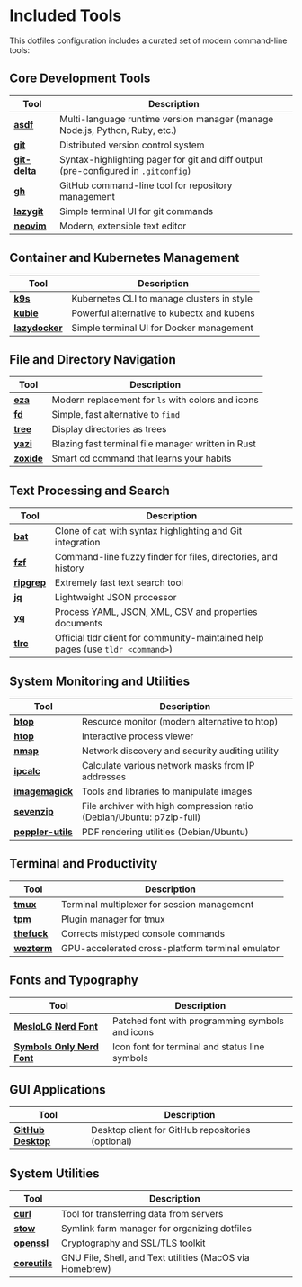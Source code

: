 # Included Tools

This dotfiles configuration includes a curated set of modern command-line tools:

## Core Development Tools
| Tool | Description |
|------|-------------|
| [**asdf**](https://github.com/asdf-vm/asdf) | Multi-language runtime version manager (manage Node.js, Python, Ruby, etc.) |
| [**git**](https://git-scm.com/) | Distributed version control system |
| [**git-delta**](https://github.com/dandavison/delta) | Syntax-highlighting pager for git and diff output (pre-configured in `.gitconfig`) |
| [**gh**](https://github.com/cli/cli) | GitHub command-line tool for repository management |
| [**lazygit**](https://github.com/jesseduffield/lazygit) | Simple terminal UI for git commands |
| [**neovim**](https://neovim.io/) | Modern, extensible text editor |

## Container and Kubernetes Management
| Tool | Description |
|------|-------------|
| [**k9s**](https://github.com/derailed/k9s) | Kubernetes CLI to manage clusters in style |
| [**kubie**](https://github.com/sbstp/kubie) | Powerful alternative to kubectx and kubens |
| [**lazydocker**](https://github.com/jesseduffield/lazydocker) | Simple terminal UI for Docker management |

## File and Directory Navigation
| Tool | Description |
|------|-------------|
| [**eza**](https://github.com/eza-community/eza) | Modern replacement for `ls` with colors and icons |
| [**fd**](https://github.com/sharkdp/fd) | Simple, fast alternative to `find` |
| [**tree**](https://github.com/Old-Man-Programmer/tree) | Display directories as trees |
| [**yazi**](https://github.com/sxyazi/yazi) | Blazing fast terminal file manager written in Rust |
| [**zoxide**](https://github.com/ajeetdsouza/zoxide) | Smart cd command that learns your habits |

## Text Processing and Search
| Tool | Description |
|------|-------------|
| [**bat**](https://github.com/sharkdp/bat) | Clone of `cat` with syntax highlighting and Git integration |
| [**fzf**](https://github.com/junegunn/fzf) | Command-line fuzzy finder for files, directories, and history |
| [**ripgrep**](https://github.com/BurntSushi/ripgrep) | Extremely fast text search tool |
| [**jq**](https://github.com/jqlang/jq) | Lightweight JSON processor |
| [**yq**](https://github.com/mikefarah/yq) | Process YAML, JSON, XML, CSV and properties documents |
| [**tlrc**](https://github.com/tldr-pages/tlrc) | Official tldr client for community-maintained help pages (use `tldr <command>`) |

## System Monitoring and Utilities
| Tool | Description |
|------|-------------|
| [**btop**](https://github.com/aristocratos/btop) | Resource monitor (modern alternative to htop) |
| [**htop**](https://github.com/htop-dev/htop) | Interactive process viewer |
| [**nmap**](https://nmap.org/) | Network discovery and security auditing utility |
| [**ipcalc**](https://github.com/kjokjo/ipcalc) | Calculate various network masks from IP addresses |
| [**imagemagick**](https://imagemagick.org/) | Tools and libraries to manipulate images |
| [**sevenzip**](https://www.7-zip.org/) | File archiver with high compression ratio (Debian/Ubuntu: p7zip-full) |
| [**poppler-utils**](https://poppler.freedesktop.org/) | PDF rendering utilities (Debian/Ubuntu) |

## Terminal and Productivity
| Tool | Description |
|------|-------------|
| [**tmux**](https://github.com/tmux/tmux) | Terminal multiplexer for session management |
| [**tpm**](https://github.com/tmux-plugins/tpm) | Plugin manager for tmux |
| [**thefuck**](https://github.com/nvbn/thefuck) | Corrects mistyped console commands |
| [**wezterm**](https://github.com/wez/wezterm) | GPU-accelerated cross-platform terminal emulator |

## Fonts and Typography
| Tool | Description |
|------|-------------|
| [**MesloLG Nerd Font**](https://github.com/ryanoasis/nerd-fonts/tree/master/patched-fonts/Meslo) | Patched font with programming symbols and icons |
| [**Symbols Only Nerd Font**](https://github.com/ryanoasis/nerd-fonts) | Icon font for terminal and status line symbols |

## GUI Applications
| Tool | Description |
|------|-------------|
| [**GitHub Desktop**](https://desktop.github.com/) | Desktop client for GitHub repositories (optional) |

## System Utilities
| Tool | Description |
|------|-------------|
| [**curl**](https://curl.se/) | Tool for transferring data from servers |
| [**stow**](https://www.gnu.org/software/stow/) | Symlink farm manager for organizing dotfiles |
| [**openssl**](https://www.openssl.org/) | Cryptography and SSL/TLS toolkit |
| [**coreutils**](https://www.gnu.org/software/coreutils/) | GNU File, Shell, and Text utilities (MacOS via Homebrew) |
